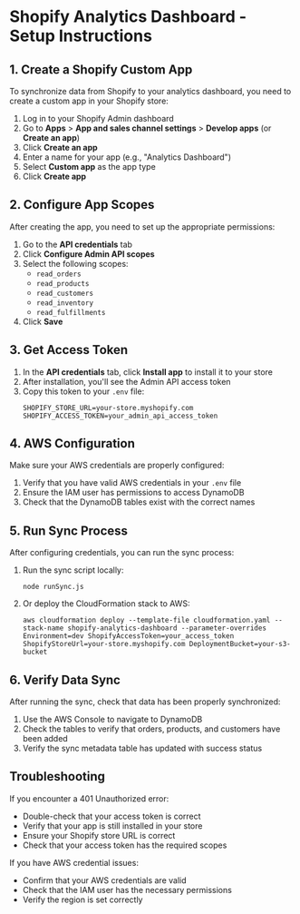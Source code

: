 # Shopify Analytics Dashboard - Setup Instructions

## 1. Create a Shopify Custom App

To synchronize data from Shopify to your analytics dashboard, you need to create a custom app in your Shopify store:

1. Log in to your Shopify Admin dashboard
2. Go to **Apps** > **App and sales channel settings** > **Develop apps** (or **Create an app**)
3. Click **Create an app**
4. Enter a name for your app (e.g., "Analytics Dashboard")
5. Select **Custom app** as the app type
6. Click **Create app**

## 2. Configure App Scopes

After creating the app, you need to set up the appropriate permissions:

1. Go to the **API credentials** tab
2. Click **Configure Admin API scopes**
3. Select the following scopes:
   - `read_orders`
   - `read_products`
   - `read_customers`
   - `read_inventory`
   - `read_fulfillments`
4. Click **Save**

## 3. Get Access Token

1. In the **API credentials** tab, click **Install app** to install it to your store
2. After installation, you'll see the Admin API access token
3. Copy this token to your `.env` file:
   ```
   SHOPIFY_STORE_URL=your-store.myshopify.com
   SHOPIFY_ACCESS_TOKEN=your_admin_api_access_token
   ```

## 4. AWS Configuration

Make sure your AWS credentials are properly configured:

1. Verify that you have valid AWS credentials in your `.env` file
2. Ensure the IAM user has permissions to access DynamoDB
3. Check that the DynamoDB tables exist with the correct names

## 5. Run Sync Process

After configuring credentials, you can run the sync process:

1. Run the sync script locally:
   ```
   node runSync.js
   ```

2. Or deploy the CloudFormation stack to AWS:
   ```
   aws cloudformation deploy --template-file cloudformation.yaml --stack-name shopify-analytics-dashboard --parameter-overrides Environment=dev ShopifyAccessToken=your_access_token ShopifyStoreUrl=your-store.myshopify.com DeploymentBucket=your-s3-bucket
   ```

## 6. Verify Data Sync

After running the sync, check that data has been properly synchronized:

1. Use the AWS Console to navigate to DynamoDB
2. Check the tables to verify that orders, products, and customers have been added
3. Verify the sync metadata table has updated with success status

## Troubleshooting

If you encounter a 401 Unauthorized error:
- Double-check that your access token is correct
- Verify that your app is still installed in your store
- Ensure your Shopify store URL is correct
- Check that your access token has the required scopes

If you have AWS credential issues:
- Confirm that your AWS credentials are valid
- Check that the IAM user has the necessary permissions
- Verify the region is set correctly 